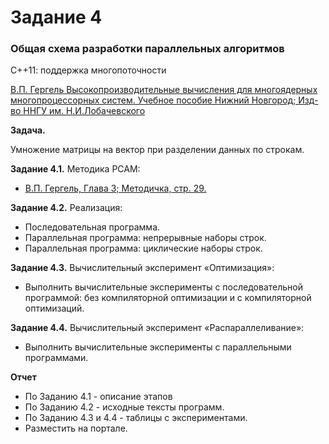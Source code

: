 # Задание 4

### Общая схема разработки параллельных алгоритмов
С++11: поддержка многопоточности

[В.П. Гергель Высокопроизводительные вычисления для многоядерных многопроцессорных систем. Учебное пособие Нижний Новгород; Изд-во ННГУ им. Н.И.Лобачевского](https://github.com/IBetULookGood/bsu/blob/master/Parallel%20Systems%20(%D0%A0%D0%B0%D1%81%D0%BF%D1%80%D0%B5%D0%B4%D0%B5%D0%BB%D0%B5%D0%BD%D0%BD%D1%8B%D0%B5%20%D0%B8%20%D0%BF%D0%B0%D1%80%D0%B0%D0%BB%D0%BB%D0%B5%D0%BB%D1%8C%D0%BD%D1%8B%D0%B5%20%D1%81%D0%B8%D1%81%D1%82%D0%B5%D0%BC%D1%8B)%20%E2%80%94%20%D0%BA%D0%BE%D0%BF%D0%B8%D1%8F/lab_4/theory1.pdf)

__Задача.__

 Умножение матрицы на вектор при разделении данных по строкам.

 __Задание 4.1.__ Методика PCAM:
 + [В.П. Гергель, Глава 3; Методичка, стр. 29.](https://github.com/IBetULookGood/bsu/blob/master/Parallel%20Systems%20(%D0%A0%D0%B0%D1%81%D0%BF%D1%80%D0%B5%D0%B4%D0%B5%D0%BB%D0%B5%D0%BD%D0%BD%D1%8B%D0%B5%20%D0%B8%20%D0%BF%D0%B0%D1%80%D0%B0%D0%BB%D0%BB%D0%B5%D0%BB%D1%8C%D0%BD%D1%8B%D0%B5%20%D1%81%D0%B8%D1%81%D1%82%D0%B5%D0%BC%D1%8B)%20%E2%80%94%20%D0%BA%D0%BE%D0%BF%D0%B8%D1%8F/lab_4/theory1.pdf)

 __Задание 4.2.__ Реализация:
 + Последовательная программа.
 + Параллельная программа: непрерывные наборы строк.
 + Параллельная программа: циклические наборы строк.

 __Задание 4.3.__ Вычислительный эксперимент «Оптимизация»:
 + Выполнить вычислительные эксперименты с последовательной программой: без компиляторной оптимизации и с компиляторной оптимизаций.

 __Задание 4.4.__ Вычислительный эксперимент  «Распараллеливание»:
 + Выполнить вычислительные эксперименты с параллельными 
 программами.

 __Отчет__
 + По Заданию 4.1 - описание этапов
 + По Заданию 4.2 - исходные тексты программ.
 + По Заданию 4.3 и 4.4 - таблицы с экспериментами.
 + Разместить на портале.
